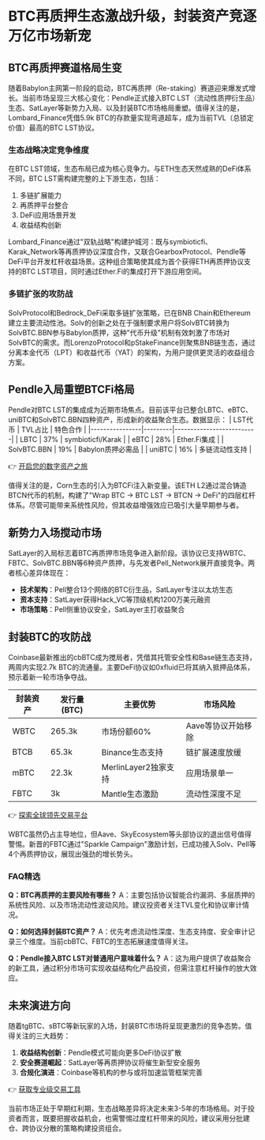 # BTC再质押生态激战升级，封装资产竞逐万亿市场新宠

## BTC再质押赛道格局生变

随着Babylon主网第一阶段的启动，BTC再质押（Re-staking）赛道迎来爆发式增长。当前市场呈现三大核心变化：Pendle正式接入BTC LST（流动性质押衍生品）生态、SatLayer等新势力入局、以及封装BTC市场格局重塑。值得关注的是，Lombard_Finance凭借5.9k BTC的存款量实现弯道超车，成为当前TVL（总锁定价值）最高的BTC LST协议。

### 生态战略决定竞争维度
在BTC LST领域，生态布局已成为核心竞争力。与ETH生态天然成熟的DeFi体系不同，BTC LST需构建完整的上下游生态，包括：
1. 多链扩展能力
2. 再质押平台整合
3. DeFi应用场景开发
4. 收益结构创新

Lombard_Finance通过"双轨战略"构建护城河：既与symbioticfi、Karak_Network等再质押协议深度合作，又联合GearboxProtocol、Pendle等DeFi平台开发杠杆收益场景。这种组合策略使其成为首个获得ETH再质押协议支持的BTC LST项目，同时通过Ether.Fi的集成打开下游应用空间。

### 多链扩张的攻防战
SolvProtocol和Bedrock_DeFi采取多链扩张策略，已在BNB Chain和Ethereum建立主要流动性池。Solv的创新之处在于强制要求用户将SolvBTC转换为SolvBTC.BBN参与Babylon质押，这种"代币升级"机制有效刺激了市场对SolvBTC的需求。而LorenzoProtocol和pStakeFinance则聚焦BNB链生态，通过分离本金代币（LPT）和收益代币（YAT）的架构，为用户提供更灵活的收益组合方案。

## Pendle入局重塑BTCFi格局

Pendle对BTC LST的集成成为近期市场焦点。目前该平台已整合LBTC、eBTC、uniBTC和SolvBTC.BBN四种资产，形成新的收益聚合生态。数据显示：
| LST代币        | TVL占比 | 特色合作                 |
|----------------|---------|--------------------------|
| LBTC           | 37%     | symbioticfi/Karak        |
| eBTC           | 28%     | Ether.Fi集成             |
| SolvBTC.BBN    | 19%     | Babylon质押必需品        |
| uniBTC         | 16%     | 多链流动性支持           |

👉 [开启您的数字资产之旅](https://bit.ly/okx_welcome)

值得关注的是，Corn生态的引入为BTCFi注入新变量。该ETH L2通过混合铸造BTCN代币的机制，构建了"Wrap BTC → BTC LST → BTCN → DeFi"的四层杠杆体系。尽管可能带来系统性风险，但其收益增强效应已吸引大量早期参与者。

## 新势力入场搅动市场

SatLayer的入局标志着BTC再质押市场竞争进入新阶段。该协议已支持WBTC、FBTC、SolvBTC.BBN等6种资产质押，与先发者Pell_Network展开直接竞争。两者核心差异体现在：
- **技术架构**：Pell整合13个网络的BTC衍生品，SatLayer专注以太坊生态
- **资本支持**：SatLayer获得Hack_VC等顶级机构1200万美元融资
- **市场策略**：Pell侧重协议安全，SatLayer主打收益聚合

## 封装BTC的攻防战

Coinbase最新推出的cbBTC成为搅局者，凭借其托管安全性和Base链生态支持，两周内实现2.7k BTC的流通量。主要DeFi协议如0xfluid已将其纳入抵押品体系，预示着新一轮市场争夺战。

| 封装资产 | 发行量(BTC) | 主要优势                | 市场风险               |
|----------|-------------|-------------------------|------------------------|
| WBTC     | 265.3k      | 市场份额60%             | Aave等协议开始移除     |
| BTCB     | 65.3k       | Binance生态支持          | 链扩展速度放缓         |
| mBTC     | 22.3k       | MerlinLayer2独家支持     | 应用场景单一           |
| FBTC     | 3k          | Mantle生态激励           | 流动性深度不足         |

👉 [探索全球领先交易平台](https://bit.ly/okx_welcome)

WBTC虽然仍占主导地位，但Aave、SkyEcosystem等头部协议的退出信号值得警惕。新晋的FBTC通过"Sparkle Campaign"激励计划，已成功接入Solv、Pell等4个再质押协议，展现出强劲的增长势头。

### FAQ精选

**Q：BTC再质押的主要风险有哪些？**
A：主要包括协议智能合约漏洞、多层质押的系统性风险、以及市场流动性波动风险。建议投资者关注TVL变化和协议审计情况。

**Q：如何选择封装BTC资产？**
A：优先考虑流动性深度、生态支持度、安全审计记录三个维度。当前cbBTC、FBTC的生态拓展速度值得关注。

**Q：Pendle接入BTC LST对普通用户意味着什么？**
A：这为用户提供了收益聚合的新工具，通过积分市场可实现收益结构化产品投资，但需注意杠杆操作的放大效应。

## 未来演进方向

随着tgBTC、sBTC等新玩家的入场，封装BTC市场将呈现更激烈的竞争态势。值得关注的三大趋势：
1. **收益结构创新**：Pendle模式可能向更多DeFi协议扩散
2. **安全赛道崛起**：SatLayer等再质押协议将催生新型安全服务
3. **合规化演进**：Coinbase等机构的参与或将加速监管框架完善

👉 [获取专业级交易工具](https://bit.ly/okx_welcome)

当前市场正处于早期红利期，生态战略差异将决定未来3-5年的市场格局。对于投资者而言，既要把握收益机会，也需警惕过度杠杆带来的风险，建议采用分批建仓、跨协议分散的策略构建投资组合。